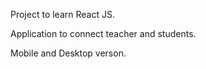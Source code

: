 
Project to learn React JS.

Application to connect teacher and students.

Mobile and Desktop verson.
